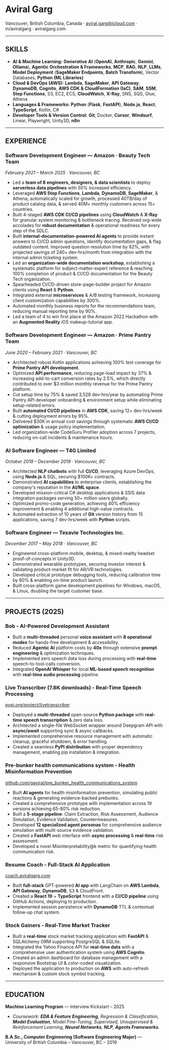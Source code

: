 # Aviral Garg
Vancouver, British Columbia, Canada · aviral.garg@icloud.com · in/aviralgarg · aviralgarg.com

---

## SKILLS

- **AI & Machine Learning:** **Generative AI** (**OpenAI**, **Anthropic**, **Gemini**, **Ollama**), **Agentic Orchestration & Frameworks**, **MCP**, **RAG**, **NLP**, **LLMs**, **Model Deployment** (**SageMaker Endpoints**, **Batch Transform**), Vector Databases, **Python (ML Libraries)**
- **Cloud & DevOps (AWS):** **Lambda**, **SageMaker**, **API Gateway**, **DynamoDB**, **Cognito**, **AWS CDK & CloudFormation (IaC)**, **SAM**, **SSM**, **Step Functions**, S3, EC2, ECS, **CloudWatch**, **X-Ray**, SNS, SQS, Glue, Athena 
- **Languages & Frameworks:** **Python** (**Flask**, **FastAPI**), **Node.js**, **React**, **TypeScript**, Kotlin, C#
- **Developer Tools & Version Control:** **Git**, Docker, **Cursor**, **Windsurf**, Linear, Playwright, Unity3D, **n8n**

---

## EXPERIENCE

### Software Development Engineer — Amazon · Beauty Tech Team
*February 2021 – March 2025 · Vancouver, BC*

- Led a **team of 8 engineers, designers, & data scientists** to deploy **serverless data pipelines** with 50% increased efficiency.
- Leveraged **AWS Step Functions**, **Lambda**, **DynamoDB**, **SageMaker**, & Athena; automatically scaled for growth, processed 40TB/day of product catalog data, & served 40M+ monthly customers across 15+ countries.
- Built 4-staged **AWS CDK CI/CD pipelines** using **CloudWatch** & **X-Ray** for granular system monitoring & bottleneck tracing. Received org-wide accolades for **robust documentation** & operational readiness for every step of the SDLC.
- Built **internal-documentation-powered AI agents** to provide instant answers to CI/CD admin questions, identify documentation gaps, & flag outdated content. Improved question resolution time by 82%, with projected savings of 240+ dev-hrs/month from integration with the internal admin ticketing system.
- Led an **organization-wide documentation workshop**, establishing a systematic platform for subject-matter-expert reference & reaching 100% completion of product & CI/CD documentation for the Beauty Tech organization.
- Spearheaded CI/CD-driven store-page-builder project for Amazon clients using **React** & **Python**.
- Integrated external **microservices** & A/B testing framework, increasing client customization capabilities by 300%.
- Automated monthly business reports for the recommendations team, reducing manual reporting time by 90%.
- Led a team of 4 to win first place at the Amazon 2022 Hackathon with an **Augmented Reality** iOS makeup-tutorial app.

### Software Development Engineer — Amazon · Prime Pantry Team
*June 2020 – February 2021 · Vancouver, BC*

- Architected robust Kotlin applications achieving 100% test coverage for **Prime Pantry API development**.
- Optimized **API performance**, reducing page-load impact by 37% & increasing add-to-cart conversion rates by 2.5%, which directly contributed to over $3 million monthly revenue for the Prime Pantry platform.
- Cut setup time by 75% & saved 3,528 dev-hrs/year by automating Prime Pantry API developer onboarding & environment setup while eliminating setup-related errors.
- Built **automated CI/CD pipelines** in **AWS CDK**, saving 12+ dev-hrs/week & cutting deployment errors by 95%.
- Delivered $30K in annual cost savings through systematic **AWS CI/CD optimization** & usage policy implementation.
- Led organization-wide CodeGuru Profiler adoption across 7 projects, reducing on-call incidents & maintenance hours.

### AI Software Engineer — T4G Limited
*October 2018 – December 2019 · Vancouver, BC*

- Architected **NLP chatbots** with full **CI/CD**, leveraging Azure DevOps, using **Node.js** & SQL, securing $100K+ contracts.
- Demonstrated **AI capabilities** to enterprise clients, establishing the company's reputation in the **AI/ML space**.
- Developed mission-critical C# desktop applications & SSIS data integration packages serving 50+ million users globally.
- Optimized promo-code generation, achieving 40% efficiency improvement & enabling 4 additional high-value contracts.
- Automated extraction of 10 years of **Git** version history from 15 applications, saving 7 dev-hrs/week with **Python** scripts.

### Software Engineer — Texavie Technologies Inc.
*December 2017 – May 2018 · Vancouver, BC*

- Engineered cross-platform mobile, desktop, & mixed-reality headset proof-of-concepts in Unity3D.
- Demonstrated wearable prototypes, securing investor interest & validating product-market fit for AR/VR technologies.
- Developed critical prototype debugging tools, reducing calibration time by 60% & enabling on-time product launch.
- Built cross-platform game development pipelines for Windows, macOS, & Linux, doubling the target customer base.

---

## PROJECTS (2025)

### Bob - AI-Powered Development Assistant
- Built a **multi-threaded** personal **voice assistant** with **8 operational modes** for hands-free development & accessibility.
- Reduced **Agentic AI** platform costs by **40x** through extensive **prompt engineering** & optimization techniques.
- Implemented zero speech data loss during processing with **real-time** speech-to-tool-calls conversion.
- Integrated **OpenAI Whisper** for local **ML-based speech recognition** with **real-time audio processing** pipeline.

### Live Transcriber (7.8K downloads) - Real-Time Speech Processing
[pypi.org/project/livetranscriber](https://pypi.org/project/livetranscriber)

- Deployed a **multi-threaded** open-source **Python package** with **real-time speech transcription** & zero data loss.
- Architected a single-file WebSocket wrapper around Deepgram API with **async/await** supporting sync & async callbacks.
- Implemented comprehensive resource management with automatic cleanup, graceful shutdown, & error handling.
- Created a seamless **PyPI distribution** with proper dependency management, enabling pip installation & integration.

### Pre-bunker health communications system - Health Misinformation Prevention
[github.com/gaviral/pre_bunker_health_communications_system](https://github.com/gaviral/pre_bunker_health_communications_system)

- Built **AI agents** for health misinformation prevention, simulating public reactions & generating evidence-backed prebunks.
- Created a comprehensive prototype with implementation across 19 versions achieving 65-80% risk reduction.
- Built a **5-stage pipeline**: Claim Extraction, Risk Assessment, Audience Simulation, Evidence Validation, Countermeasures.
- Developed **12 specialized agent personas** for comprehensive audience simulation with multi-source evidence validation.
- Created a **FastAPI** web interface with **async processing** & **real-time** risk assessment.
- Developed a novel Misinterpretability@k metric for quantifying health communication risk.

### Resume Coach - Full-Stack AI Application
[coach.aviralgarg.com](https://coach.aviralgarg.com/)

- Built **full-stack** GPT-powered **AI app** with LangChain on **AWS Lambda**, **API Gateway**, **DynamoDB**, S3 & CloudFront.
- Created a **React 19** + **TypeScript** frontend with a **CI/CD pipeline** using GitHub Actions, deploying to production.
- Implemented session persistence with **DynamoDB** TTL & contextual follow-up chat system.

### Stock Gainers - Real-Time Market Tracker
- Built a **real-time** stock market tracking application with **FastAPI** & SQLAlchemy ORM supporting PostgreSQL & SQLite.
- Integrated the Yahoo Finance API for **real-time data** with a comprehensive user authentication system using **AWS Cognito**.
- Created an admin dashboard for database management with a responsive Bootstrap UI & color-coded visualization.
- Deployed the application to production on **AWS** with auto-refresh mechanism & custom stock symbol tracking.

---

## EDUCATION

**Machine Learning Program** — Interview Kickstart – 2025
- *Coursework: **EDA & Feature Engineering**, Regression & Classification, **Model Evaluation**, Model Fine-Tuning, Supervised, Unsupervised & Reinforcement Learning, **Neural Networks**, **NLP**, **Agents Frameworks**.*

**B.A.Sc., Computer Engineering (Software Engineering Major)** — University of British Columbia – Vancouver, BC – 2019